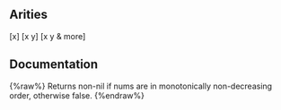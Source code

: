 ## Arities
[x]
[x y]
[x y & more]

## Documentation
{%raw%}
Returns non-nil if nums are in monotonically non-decreasing order,
  otherwise false.
{%endraw%}
